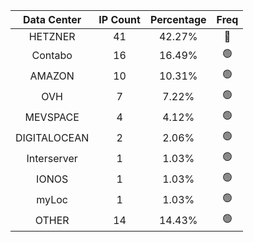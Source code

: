 | Data Center | IP Count | Percentage | Freq |
|:------------:|:--------:|:-----------:|:-----:|
| HETZNER | 41 | 42.27% | 🔴 |
| Contabo | 16 | 16.49% | 🟢 |
| AMAZON | 10 | 10.31% | 🟢 |
| OVH | 7 | 7.22% | 🟢 |
| MEVSPACE | 4 | 4.12% | 🟢 |
| DIGITALOCEAN | 2 | 2.06% | 🟢 |
| Interserver | 1 | 1.03% | 🟢 |
| IONOS | 1 | 1.03% | 🟢 |
| myLoc | 1 | 1.03% | 🟢 |
| OTHER | 14 | 14.43% | 🟢 |